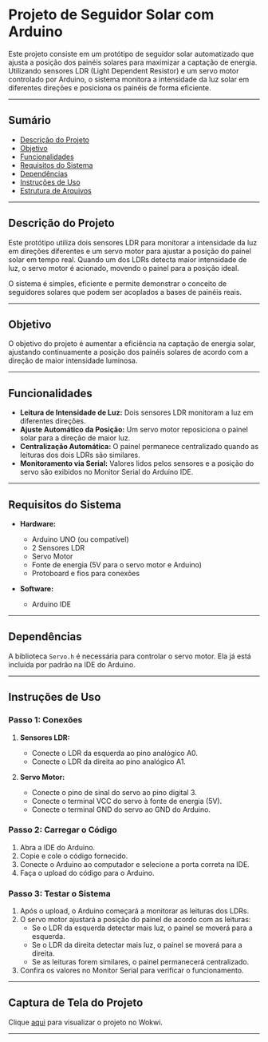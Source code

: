 # **Projeto de Seguidor Solar com Arduino**  

Este projeto consiste em um protótipo de seguidor solar automatizado que ajusta a posição dos painéis solares para maximizar a captação de energia. Utilizando sensores LDR (Light Dependent Resistor) e um servo motor controlado por Arduino, o sistema monitora a intensidade da luz solar em diferentes direções e posiciona os painéis de forma eficiente.  

---

## **Sumário**  
- [Descrição do Projeto](#descrição-do-projeto)  
- [Objetivo](#objetivo)  
- [Funcionalidades](#funcionalidades)  
- [Requisitos do Sistema](#requisitos-do-sistema)  
- [Dependências](#dependências)  
- [Instruções de Uso](#instruções-de-uso)  
- [Estrutura de Arquivos](#estrutura-de-arquivos)  

---

## **Descrição do Projeto**  

Este protótipo utiliza dois sensores LDR para monitorar a intensidade da luz em direções diferentes e um servo motor para ajustar a posição do painel solar em tempo real. Quando um dos LDRs detecta maior intensidade de luz, o servo motor é acionado, movendo o painel para a posição ideal.  

O sistema é simples, eficiente e permite demonstrar o conceito de seguidores solares que podem ser acoplados a bases de painéis reais.  

---

## **Objetivo**  

O objetivo do projeto é aumentar a eficiência na captação de energia solar, ajustando continuamente a posição dos painéis solares de acordo com a direção de maior intensidade luminosa.  

---

## **Funcionalidades**  

- **Leitura de Intensidade de Luz:** Dois sensores LDR monitoram a luz em diferentes direções.  
- **Ajuste Automático da Posição:** Um servo motor reposiciona o painel solar para a direção de maior luz.  
- **Centralização Automática:** O painel permanece centralizado quando as leituras dos dois LDRs são similares.  
- **Monitoramento via Serial:** Valores lidos pelos sensores e a posição do servo são exibidos no Monitor Serial do Arduino IDE.  

---

## **Requisitos do Sistema**  

- **Hardware:**  
  - Arduino UNO (ou compatível)  
  - 2 Sensores LDR  
  - Servo Motor    
  - Fonte de energia (5V para o servo motor e Arduino)  
  - Protoboard e fios para conexões  

- **Software:**  
  - Arduino IDE  

---

## **Dependências**  

A biblioteca `Servo.h` é necessária para controlar o servo motor. Ela já está incluída por padrão na IDE do Arduino.  

---

## **Instruções de Uso**  

### **Passo 1: Conexões**  

1. **Sensores LDR:**  
   - Conecte o LDR da esquerda ao pino analógico A0.  
   - Conecte o LDR da direita ao pino analógico A1.   

2. **Servo Motor:**  
   - Conecte o pino de sinal do servo ao pino digital 3.  
   - Conecte o terminal VCC do servo à fonte de energia (5V).  
   - Conecte o terminal GND do servo ao GND do Arduino.  

### **Passo 2: Carregar o Código**  

1. Abra a IDE do Arduino.  
2. Copie e cole o código fornecido.  
3. Conecte o Arduino ao computador e selecione a porta correta na IDE.  
4. Faça o upload do código para o Arduino.  

### **Passo 3: Testar o Sistema**  

1. Após o upload, o Arduino começará a monitorar as leituras dos LDRs.  
2. O servo motor ajustará a posição do painel de acordo com as leituras:  
   - Se o LDR da esquerda detectar mais luz, o painel se moverá para a esquerda.  
   - Se o LDR da direita detectar mais luz, o painel se moverá para a direita.  
   - Se as leituras forem similares, o painel permanecerá centralizado.  
3. Confira os valores no Monitor Serial para verificar o funcionamento.  

---
## **Captura de Tela do Projeto**

Clique [aqui](https://wokwi.com/projects/415208501165138945) para visualizar o projeto no Wokwi.

 

---



